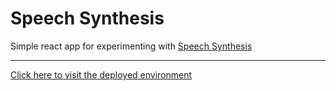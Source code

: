 # Speech Synthesis
Simple react app for experimenting with [Speech Synthesis](https://developer.mozilla.org/en-US/docs/Web/API/SpeechSynthesis)


---
[Click here to visit the deployed environment](https://speech-synthesis-iota.vercel.app/)